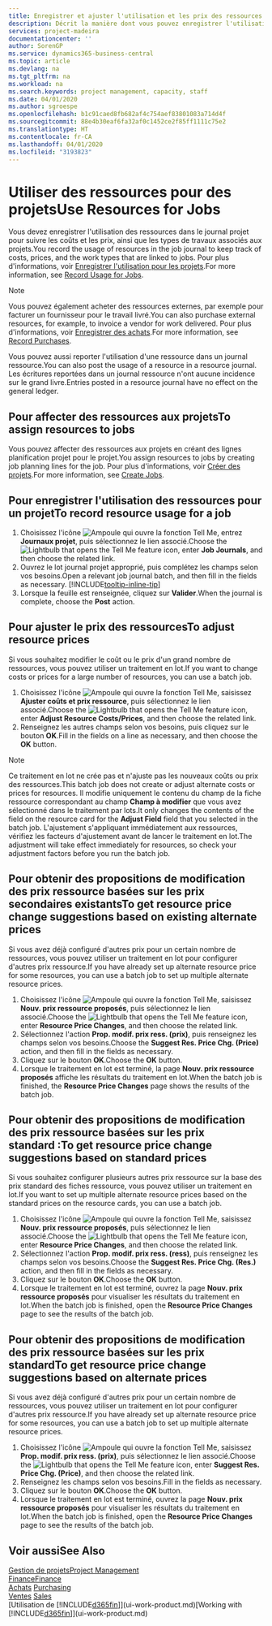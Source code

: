 ```yaml
---
title: Enregistrer et ajuster l'utilisation et les prix des ressources| Microsoft Docs
description: Décrit la manière dont vous pouvez enregistrer l'utilisation ou la consommation ressource associée à un projet, de garder la trace et de gérer les coûts, les prix, ainsi que les types de travaux.
services: project-madeira
documentationcenter: ''
author: SorenGP
ms.service: dynamics365-business-central
ms.topic: article
ms.devlang: na
ms.tgt_pltfrm: na
ms.workload: na
ms.search.keywords: project management, capacity, staff
ms.date: 04/01/2020
ms.author: sgroespe
ms.openlocfilehash: b1c91caed8fb682af4c754aef83801083a714d4f
ms.sourcegitcommit: 88e4b30eaf6fa32af0c1452ce2f85ff1111c75e2
ms.translationtype: HT
ms.contentlocale: fr-CA
ms.lasthandoff: 04/01/2020
ms.locfileid: "3193823"
---
```

# <a name="use-resources-for-jobs"></a><span data-ttu-id="45afa-103">Utiliser des ressources pour des projets</span><span class="sxs-lookup"><span data-stu-id="45afa-103">Use Resources for Jobs</span></span>
<span data-ttu-id="45afa-104">Vous devez enregistrer l'utilisation des ressources dans le journal projet pour suivre les coûts et les prix, ainsi que les types de travaux associés aux projets.</span><span class="sxs-lookup"><span data-stu-id="45afa-104">You record the usage of resources in the job journal to keep track of costs, prices, and the work types that are linked to jobs.</span></span> <span data-ttu-id="45afa-105">Pour plus d'informations, voir [Enregistrer l'utilisation pour les projets](projects-how-record-job-usage.md).</span><span class="sxs-lookup"><span data-stu-id="45afa-105">For more information, see [Record Usage for Jobs](projects-how-record-job-usage.md).</span></span>

> [!NOTE]
> <span data-ttu-id="45afa-106">Vous pouvez également acheter des ressources externes, par exemple pour facturer un fournisseur pour le travail livré.</span><span class="sxs-lookup"><span data-stu-id="45afa-106">You can also purchase external resources, for example, to invoice a vendor for work delivered.</span></span> <span data-ttu-id="45afa-107">Pour plus d'informations, voir [Enregistrer des achats](purchasing-how-record-purchases.md).</span><span class="sxs-lookup"><span data-stu-id="45afa-107">For more information, see [Record Purchases](purchasing-how-record-purchases.md).</span></span>

<span data-ttu-id="45afa-108">Vous pouvez aussi reporter l'utilisation d'une ressource dans un journal ressource.</span><span class="sxs-lookup"><span data-stu-id="45afa-108">You can also post the usage of a resource in a resource journal.</span></span> <span data-ttu-id="45afa-109">Les écritures reportées dans un journal ressource n'ont aucune incidence sur le grand livre.</span><span class="sxs-lookup"><span data-stu-id="45afa-109">Entries posted in a resource journal have no effect on the general ledger.</span></span>

## <a name="to-assign-resources-to-jobs"></a><span data-ttu-id="45afa-110">Pour affecter des ressources aux projets</span><span class="sxs-lookup"><span data-stu-id="45afa-110">To assign resources to jobs</span></span>
<span data-ttu-id="45afa-111">Vous pouvez affecter des ressources aux projets en créant des lignes planification projet pour le projet.</span><span class="sxs-lookup"><span data-stu-id="45afa-111">You assign resources to jobs by creating job planning lines for the job.</span></span> <span data-ttu-id="45afa-112">Pour plus d'informations, voir [Créer des projets](projects-how-create-jobs.md).</span><span class="sxs-lookup"><span data-stu-id="45afa-112">For more information, see [Create Jobs](projects-how-create-jobs.md).</span></span>

## <a name="to-record-resource-usage-for-a-job"></a><span data-ttu-id="45afa-113">Pour enregistrer l'utilisation des ressources pour un projet</span><span class="sxs-lookup"><span data-stu-id="45afa-113">To record resource usage for a job</span></span>
1. <span data-ttu-id="45afa-114">Choisissez l'icône ![Ampoule qui ouvre la fonction Tell Me](media/ui-search/search_small.png "Dites-moi ce que vous voulez faire"), entrez **Journaux projet**, puis sélectionnez le lien associé.</span><span class="sxs-lookup"><span data-stu-id="45afa-114">Choose the ![Lightbulb that opens the Tell Me feature](media/ui-search/search_small.png "Tell me what you want to do") icon, enter **Job Journals**, and then choose the related link.</span></span>
2. <span data-ttu-id="45afa-115">Ouvrez le lot journal projet approprié, puis complétez les champs selon vos besoins.</span><span class="sxs-lookup"><span data-stu-id="45afa-115">Open a relevant job journal batch, and then fill in the fields as necessary.</span></span> [!INCLUDE[tooltip-inline-tip](includes/tooltip-inline-tip_md.md)]
3. <span data-ttu-id="45afa-116">Lorsque la feuille est renseignée, cliquez sur **Valider**.</span><span class="sxs-lookup"><span data-stu-id="45afa-116">When the journal is complete, choose the **Post** action.</span></span>

## <a name="to-adjust-resource-prices"></a><span data-ttu-id="45afa-117">Pour ajuster le prix des ressources</span><span class="sxs-lookup"><span data-stu-id="45afa-117">To adjust resource prices</span></span>
<span data-ttu-id="45afa-118">Si vous souhaitez modifier le coût ou le prix d'un grand nombre de ressources, vous pouvez utiliser un traitement en lot.</span><span class="sxs-lookup"><span data-stu-id="45afa-118">If you want to change costs or prices for a large number of resources, you can use a batch job.</span></span>  

1. <span data-ttu-id="45afa-119">Choisissez l'icône ![Ampoule qui ouvre la fonction Tell Me](media/ui-search/search_small.png "Dites-moi ce que vous voulez faire"), saisissez **Ajuster coûts et prix ressource**, puis sélectionnez le lien associé.</span><span class="sxs-lookup"><span data-stu-id="45afa-119">Choose the ![Lightbulb that opens the Tell Me feature](media/ui-search/search_small.png "Tell me what you want to do") icon, enter **Adjust Resource Costs/Prices**, and then choose the related link.</span></span>
2. <span data-ttu-id="45afa-120">Renseignez les autres champs selon vos besoins, puis cliquez sur le bouton **OK**.</span><span class="sxs-lookup"><span data-stu-id="45afa-120">Fill in the fields on a line as necessary, and then choose the **OK** button.</span></span>

> [!NOTE]  
>   <span data-ttu-id="45afa-121">Ce traitement en lot ne crée pas et n'ajuste pas les nouveaux coûts ou prix des ressources.</span><span class="sxs-lookup"><span data-stu-id="45afa-121">This batch job does not create or adjust alternate costs or prices for resources.</span></span> <span data-ttu-id="45afa-122">Il modifie uniquement le contenu du champ de la fiche ressource correspondant au champ **Champ à modifier** que vous avez sélectionné dans le traitement par lots.</span><span class="sxs-lookup"><span data-stu-id="45afa-122">It only changes the contents of the field on the resource card for the **Adjust Field** field that you selected in the batch job.</span></span> <span data-ttu-id="45afa-123">L'ajustement s'appliquant immédiatement aux ressources, vérifiez les facteurs d'ajustement avant de lancer le traitement en lot.</span><span class="sxs-lookup"><span data-stu-id="45afa-123">The adjustment will take effect immediately for resources, so check your adjustment factors before you run the batch job.</span></span>

## <a name="to-get-resource-price-change-suggestions-based-on-existing-alternate-prices"></a><span data-ttu-id="45afa-124">Pour obtenir des propositions de modification des prix ressource basées sur les prix secondaires existants</span><span class="sxs-lookup"><span data-stu-id="45afa-124">To get resource price change suggestions based on existing alternate prices</span></span>
<span data-ttu-id="45afa-125">Si vous avez déjà configuré d'autres prix pour un certain nombre de ressources, vous pouvez utiliser un traitement en lot pour configurer d'autres prix ressource.</span><span class="sxs-lookup"><span data-stu-id="45afa-125">If you have already set up alternate resource price for some resources, you can use a batch job to set up multiple alternate resource prices.</span></span>

1. <span data-ttu-id="45afa-126">Choisissez l'icône ![Ampoule qui ouvre la fonction Tell Me](media/ui-search/search_small.png "Dites-moi ce que vous voulez faire"), saisissez **Nouv. prix ressource proposés**, puis sélectionnez le lien associé.</span><span class="sxs-lookup"><span data-stu-id="45afa-126">Choose the ![Lightbulb that opens the Tell Me feature](media/ui-search/search_small.png "Tell me what you want to do") icon, enter **Resource Price Changes**, and then choose the related link.</span></span>
2. <span data-ttu-id="45afa-127">Sélectionnez l'action **Prop. modif. prix ress. (prix)**, puis renseignez les champs selon vos besoins.</span><span class="sxs-lookup"><span data-stu-id="45afa-127">Choose the **Suggest Res. Price Chg. (Price)** action, and then fill in the fields as necessary.</span></span>
3. <span data-ttu-id="45afa-128">Cliquez sur le bouton **OK**.</span><span class="sxs-lookup"><span data-stu-id="45afa-128">Choose the **OK** button.</span></span>  
4. <span data-ttu-id="45afa-129">Lorsque le traitement en lot est terminé, la page **Nouv. prix ressource proposés** affiche les résultats du traitement en lot.</span><span class="sxs-lookup"><span data-stu-id="45afa-129">When the batch job is finished, the **Resource Price Changes** page shows the results of the batch job.</span></span>

## <a name="to-get-resource-price-change-suggestions-based-on-standard-prices"></a><span data-ttu-id="45afa-130">Pour obtenir des propositions de modification des prix ressource basées sur les prix standard :</span><span class="sxs-lookup"><span data-stu-id="45afa-130">To get resource price change suggestions based on standard prices</span></span>
<span data-ttu-id="45afa-131">Si vous souhaitez configurer plusieurs autres prix ressource sur la base des prix standard des fiches ressource, vous pouvez utiliser un traitement en lot.</span><span class="sxs-lookup"><span data-stu-id="45afa-131">If you want to set up multiple alternate resource prices based on the standard prices on the resource cards, you can use a batch job.</span></span>  

1. <span data-ttu-id="45afa-132">Choisissez l'icône ![Ampoule qui ouvre la fonction Tell Me](media/ui-search/search_small.png "Dites-moi ce que vous voulez faire"), saisissez **Nouv. prix ressource proposés**, puis sélectionnez le lien associé.</span><span class="sxs-lookup"><span data-stu-id="45afa-132">Choose the ![Lightbulb that opens the Tell Me feature](media/ui-search/search_small.png "Tell me what you want to do") icon, enter **Resource Price Changes**, and then choose the related link.</span></span>
2. <span data-ttu-id="45afa-133">Sélectionnez l'action **Prop. modif. prix ress. (ress)**, puis renseignez les champs selon vos besoins.</span><span class="sxs-lookup"><span data-stu-id="45afa-133">Choose the **Suggest Res. Price Chg. (Res.)** action, and then fill in the fields as necessary.</span></span>  
3. <span data-ttu-id="45afa-134">Cliquez sur le bouton **OK**.</span><span class="sxs-lookup"><span data-stu-id="45afa-134">Choose the **OK** button.</span></span>  
4. <span data-ttu-id="45afa-135">Lorsque le traitement en lot est terminé, ouvrez la page **Nouv. prix ressource proposés** pour visualiser les résultats du traitement en lot.</span><span class="sxs-lookup"><span data-stu-id="45afa-135">When the batch job is finished, open the **Resource Price Changes** page to see the results of the batch job.</span></span>

## <a name="to-get-resource-price-change-suggestions-based-on-alternate-prices"></a><span data-ttu-id="45afa-136">Pour obtenir des propositions de modification des prix ressource basées sur les prix standard</span><span class="sxs-lookup"><span data-stu-id="45afa-136">To get resource price change suggestions based on alternate prices</span></span>
<span data-ttu-id="45afa-137">Si vous avez déjà configuré d'autres prix pour un certain nombre de ressources, vous pouvez utiliser un traitement en lot pour configurer d'autres prix ressource.</span><span class="sxs-lookup"><span data-stu-id="45afa-137">If you have already set up alternate resource price for some resources, you can use a batch job to set up multiple alternate resource prices.</span></span>

1. <span data-ttu-id="45afa-138">Choisissez l'icône ![Ampoule qui ouvre la fonction Tell Me](media/ui-search/search_small.png "Dites-moi ce que vous voulez faire"), saisissez **Prop. modif. prix ress. (prix)**, puis sélectionnez le lien associé.</span><span class="sxs-lookup"><span data-stu-id="45afa-138">Choose the ![Lightbulb that opens the Tell Me feature](media/ui-search/search_small.png "Tell me what you want to do") icon, enter **Suggest Res. Price Chg. (Price)**, and then choose the related link.</span></span>  
2. <span data-ttu-id="45afa-139">Renseignez les champs selon vos besoins.</span><span class="sxs-lookup"><span data-stu-id="45afa-139">Fill in the fields as necessary.</span></span>
3. <span data-ttu-id="45afa-140">Cliquez sur le bouton **OK**.</span><span class="sxs-lookup"><span data-stu-id="45afa-140">Choose the **OK** button.</span></span>  
4. <span data-ttu-id="45afa-141">Lorsque le traitement en lot est terminé, ouvrez la page **Nouv. prix ressource proposés** pour visualiser les résultats du traitement en lot.</span><span class="sxs-lookup"><span data-stu-id="45afa-141">When the batch job is finished, open the **Resource Price Changes** page to see the results of the batch job.</span></span>

## <a name="see-also"></a><span data-ttu-id="45afa-142">Voir aussi</span><span class="sxs-lookup"><span data-stu-id="45afa-142">See Also</span></span>
[<span data-ttu-id="45afa-143">Gestion de projets</span><span class="sxs-lookup"><span data-stu-id="45afa-143">Project Management</span></span>](projects-manage-projects.md)  
[<span data-ttu-id="45afa-144">Finance</span><span class="sxs-lookup"><span data-stu-id="45afa-144">Finance</span></span>](finance.md)  
<span data-ttu-id="45afa-145">[Achats](purchasing-manage-purchasing.md)       </span><span class="sxs-lookup"><span data-stu-id="45afa-145">[Purchasing](purchasing-manage-purchasing.md)       </span></span>  
<span data-ttu-id="45afa-146">[Ventes](sales-manage-sales.md)   </span><span class="sxs-lookup"><span data-stu-id="45afa-146">[Sales](sales-manage-sales.md)   </span></span>  
<span data-ttu-id="45afa-147">[Utilisation de [!INCLUDE[d365fin](includes/d365fin_md.md)]](ui-work-product.md)</span><span class="sxs-lookup"><span data-stu-id="45afa-147">[Working with [!INCLUDE[d365fin](includes/d365fin_md.md)]](ui-work-product.md)</span></span>  
